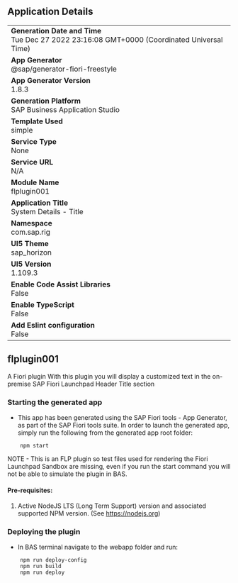 ## Application Details
|               |
| ------------- |
|**Generation Date and Time**<br>Tue Dec 27 2022 23:16:08 GMT+0000 (Coordinated Universal Time)|
|**App Generator**<br>@sap/generator-fiori-freestyle|
|**App Generator Version**<br>1.8.3|
|**Generation Platform**<br>SAP Business Application Studio|
|**Template Used**<br>simple|
|**Service Type**<br>None|
|**Service URL**<br>N/A
|**Module Name**<br>flplugin001|
|**Application Title**<br>System Details - Title|
|**Namespace**<br>com.sap.rig|
|**UI5 Theme**<br>sap_horizon|
|**UI5 Version**<br>1.109.3|
|**Enable Code Assist Libraries**<br>False|
|**Enable TypeScript**<br>False|
|**Add Eslint configuration**<br>False|

## flplugin001

A Fiori plugin
With this plugin you will display a customized text in the on-premise SAP Fiori Launchpad Header Title section

### Starting the generated app

-   This app has been generated using the SAP Fiori tools - App Generator, as part of the SAP Fiori tools suite.  In order to launch the generated app, simply run the following from the generated app root folder:

```
    npm start
```
NOTE - This is an FLP plugin so test files used for rendering the Fiori Launchpad Sandbox are missing, even if you run the start command you will not be able to simulate the plugin in BAS.

#### Pre-requisites:

1. Active NodeJS LTS (Long Term Support) version and associated supported NPM version.  (See https://nodejs.org)

### Deploying the plugin

-   In BAS terminal navigate to the webapp folder and run:

```
    npm run deploy-config
    npm run build
    npm run deploy

```


